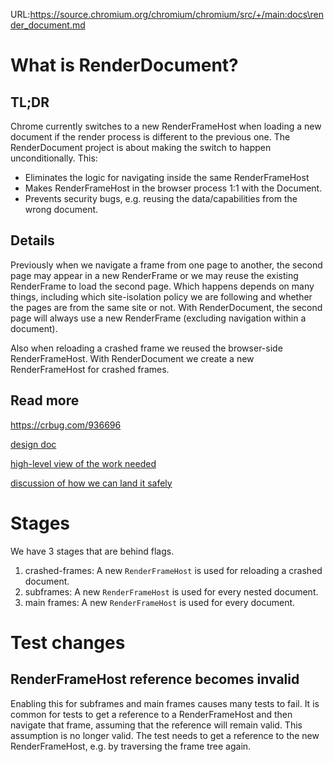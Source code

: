 URL:https://source.chromium.org/chromium/chromium/src/+/main:docs\render_document.md
# What is RenderDocument?

## TL;DR

Chrome currently switches to a new RenderFrameHost
when loading a new document
if the render process is different to the  previous one.
The RenderDocument project is about making the switch to happen unconditionally.
This:

* Eliminates the logic for navigating inside the same RenderFrameHost
* Makes RenderFrameHost in the browser process 1:1 with the Document.
* Prevents security bugs,
  e.g. reusing the data/capabilities from the wrong document.

## Details

Previously when we navigate a frame from one page to another,
the second page may appear in a new RenderFrame
or we may reuse the existing RenderFrame to load the second page.
Which happens depends on many things,
including which site-isolation policy we are following
and whether the pages are from the same site or not.
With RenderDocument,
the second page will always use a new RenderFrame
(excluding navigation within a document).

Also when reloading a crashed frame
we reused the browser-side RenderFrameHost.
With RenderDocument we create a new RenderFrameHost
for crashed frames.

## Read more

https://crbug.com/936696

[design doc](https://docs.google.com/document/d/1C2VKkFRSc0kdmqjKan1G4NlNlxWZqE4Wam41FNMgnmA)

[high-level view of the work needed](https://docs.google.com/document/d/1UzVOmTj2IJ0ecz7CZicTK6ow2rr9wgLTGfY5hjyLmT4)

[discussion of how we can land it safely](https://docs.google.com/document/d/1ZHWWEYT1L5Zgh2lpC7DHXXZjKcptI877KKOqjqxE2Ns)

# Stages

We have 3 stages that are behind flags.

1. crashed-frames:
  A new `RenderFrameHost` is used for reloading a crashed document.
2. subframes:
  A new `RenderFrameHost` is used for every nested document.
3. main frames:
  A new `RenderFrameHost` is used for every document.

# Test changes

## RenderFrameHost reference becomes invalid

Enabling this for subframes and main frames causes many tests to fail.
It is common for tests to get a reference to a RenderFrameHost
and then navigate that frame,
assuming that the reference will remain valid.
This assumption is no longer valid.
The test needs to get a reference to the new RenderFrameHost,
e.g. by traversing the frame tree again.

